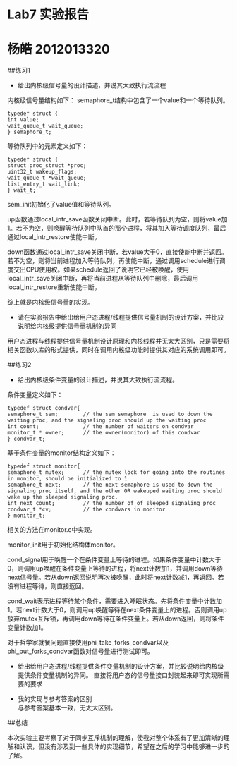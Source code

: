# Lab7 实验报告
# 杨皓 2012013320

##练习1

- 给出内核级信号量的设计描述，并说其大致执行流流程

内核级信号量结构如下：
semaphore_t结构中包含了一个value和一个等待队列。
```
typedef struct {
int value;
wait_queue_t wait_queue;
} semaphore_t;
```

等待队列中的元素定义如下：
```
typedef struct {
struct proc_struct *proc;
uint32_t wakeup_flags;
wait_queue_t *wait_queue;
list_entry_t wait_link;
} wait_t;
```

sem_init初始化了value值和等待队列。

up函数通过local_intr_save函数关闭中断。此时，若等待队列为空，则将value加1。若不为空，则唤醒等待队列中队首的那个进程，将其加入等待调度队列，最后通过local_intr_restore使能中断。

down函数通过local_intr_save关闭中断，若value大于0，直接使能中断并返回。若不为空，则将当前进程加入等待队列，再使能中断，通过调用schedule进行调度交出CPU使用权。如果schedule返回了说明它已经被唤醒，使用local_intr_save关闭中断，再将当前进程从等待队列中删除，最后调用local_intr_restore重新使能中断。

综上就是内核级信号量的实现。

- 请在实验报告中给出给用户态进程/线程提供信号量机制的设计方案，并比较说明给内核级提供信号量机制的异同

用户态进程与线程提供信号量机制设计原理和内核线程并无太大区别，只是需要将相关函数以库的形式提供，同时在调用内核级功能时提供其对应的系统调用即可。

##练习2

- 给出内核级条件变量的设计描述，并说其大致执行流流程。

条件变量定义如下：
```
typedef struct condvar{
semaphore_t sem;        // the sem semaphore  is used to down the waiting proc, and the signaling proc should up the waiting proc
int count;              // the number of waiters on condvar
monitor_t * owner;      // the owner(monitor) of this condvar
} condvar_t;
```

基于条件变量的monitor结构定义如下：
```
typedef struct monitor{
semaphore_t mutex;      // the mutex lock for going into the routines in monitor, should be initialized to 1
semaphore_t next;       // the next semaphore is used to down the signaling proc itself, and the other OR wakeuped waiting proc should wake up the sleeped signaling proc.
int next_count;         // the number of of sleeped signaling proc
condvar_t *cv;          // the condvars in monitor
} monitor_t;
```

相关的方法在monitor.c中实现。

monitor_init用于初始化结构体monitor。

cond_signal用于唤醒一个在条件变量上等待的进程。如果条件变量中计数大于0，则调用up唤醒在条件变量上等待的进程，将next计数加1，并调用down等待next信号量。若从down返回说明再次被唤醒，此时将next计数减1，再返回。若没有进程等待，则直接返回。

cond_wait表示进程等待某个条件，需要进入睡眠状态。先将条件变量中计数加1。若next计数大于0，则调用up唤醒等待在next条件变量上的进程。否则调用up放弃mutex互斥锁，再调用down等待在条件变量上。若从down返回，则将条件变量计数加1。

对于哲学家就餐问题直接使用phi_take_forks_condvar以及phi_put_forks_condvar函数对信号量进行测试即可。

- 给出给用户态进程/线程提供条件变量机制的设计方案，并比较说明给内核级提供条件变量机制的异同。
直接将用户态的信号量接口封装起来即可实现所需要的要求

- 我的实现与参考答案的区别  
与参考答案基本一致，无太大区别。


##总结

本次实验主要考察了对于同步互斥机制的理解，使我对整个体系有了更加清晰的理解和认识，但没有涉及到一些具体的实现细节，希望在之后的学习中能够进一步的了解。

